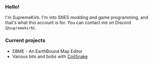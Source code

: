 ### Hello!
I'm SupremeKirb. I'm into SNES modding and game programming, and that's what this account is for.
You can contact me on Discord (`@supremekirb`).

### Current projects
* EBME - An EarthBound Map Editor
* Various bits and bobs with [CoilSnake](https://github.com/pk-hack/CoilSnake)

<!--
**Supremekirb/Supremekirb** is a ✨ _special_ ✨ repository because its `README.md` (this file) appears on your GitHub profile.

Here are some ideas to get you started:

- 🔭 I’m currently working on ...
- 🌱 I’m currently learning ...
- 👯 I’m looking to collaborate on ...
- 🤔 I’m looking for help with ...
- 💬 Ask me about ...
- 📫 How to reach me: ...
- 😄 Pronouns: ...
- ⚡ Fun fact: ...
-->
